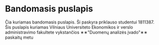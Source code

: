  # Bandomasis puslapis 
 Čia kuriamas bandomasis puslapis. Ši paskyra priklauso studentui 1811387. Šis puslapis kuriamas Vilniaus Universiteto Ekonomikos ir verslo administravimo fakultete vykstančios ∗∗"Duomenų analizės įvado"∗∗ paskaitų metu 